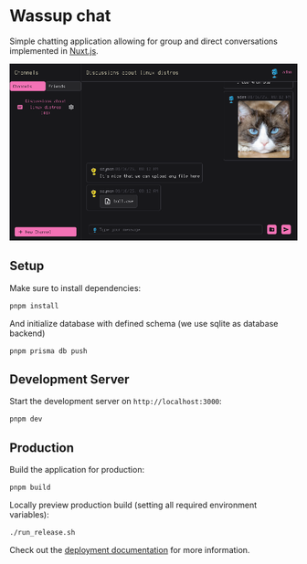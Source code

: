 # Wassup chat

Simple chatting application allowing for group and direct conversations implemented in [Nuxt.js](https://nuxt.com/).

![screenshot](./screenshot.png)

## Setup

Make sure to install dependencies:

```bash
pnpm install
```

And initialize database with defined schema (we use sqlite as database backend)

```bash
pnpm prisma db push
```

## Development Server

Start the development server on `http://localhost:3000`:

```bash
pnpm dev
```

## Production

Build the application for production:

```bash
pnpm build
```

Locally preview production build (setting all required environment variables):

```bash
./run_release.sh
```

Check out the [deployment documentation](https://nuxt.com/docs/getting-started/deployment) for more information.
